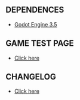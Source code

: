 ## DEPENDENCES
- [Godot Engine 3.5](https://godotengine.org/)

## GAME TEST PAGE
- [Click here](https://plataforma-ciencia-em-sintese.github.io/quiz/deploy/index.html?id=24810&skip=0)

## CHANGELOG
- [Click here]()
